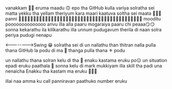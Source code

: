 vanakkam 🙈🐷 
eruma maadu 🙃
epo tha GitHub kulla variya solratha sei matta 
yekku tha yellam theriyum kara maari kaatuva 
soltha sei maata 
🐷🐷🐷 panni 
🖐🏻🖐🏻🖐🏻🖐🏻🖐🏻🖐🏻🖐🏻🖐🏻🖐🏻🖐🏻🖐🏻🖐🏻🖐🏻🖐🏻🖐🏻🖐🏻🖐🏻🖐🏻🖐🏻🖐🏻🖐🏻
mooditu poooooooooooooo
arivu illa 
alla paaru 
mogaraiya paaru chi peaaa😏😏
sonna kekarathu ila kilikarathu illa 
unnum pudugavum therila di naan solra periya pudugi nenapu

<-------->Swing 😁
solratha sei di un nallathu than thitran nalla pulla thana 
GitHub la podu di ma 🥰 thanga pulla thana ⚜️ podu 

un nallathu thana solran kelu di tha 🥺 enaku kastama eruku po😑
un situation epadi eruku paathala 🥺 sonna kelu di mark mukkiyam illa 
skill tha padi una nenaicha Enakku tha kastam ma eruku 🥺🐷🐷 



illai naa amma ku call panniravan paathuko number eruku 
